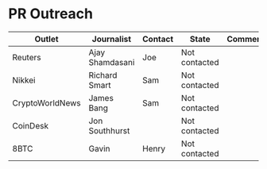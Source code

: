 # PR Outreach

Outlet|Journalist|Contact|State|Comment
---|---|---|---|---
Reuters|Ajay Shamdasani|Joe|Not contacted|
Nikkei|Richard Smart|Sam|Not contacted|
CryptoWorldNews|James Bang|Sam|Not contacted|
CoinDesk|Jon Southhurst||Not contacted|
8BTC|Gavin|Henry|Not contacted|

